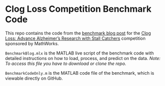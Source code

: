 # Clog Loss Competition Benchmark Code

This repo contains the code from the [benchmark blog post](http://drivendata.co/blog/stall-catchers-blood-vessels-benchmark/) for the [Clog Loss: Advance Alzheimer’s Research with Stall Catchers](https://www.drivendata.org/competitions/65/clog-loss-alzheimers-research/) competition sponsored by MathWorks.

`BenchmarkBlog.mlx` is the MATLAB live script of the benchmark code with detailed instructions on how to load, process, and predict on the data. *Note: To access this file you have to download or clone the repo.*

`BenchmarkCodeOnly.m` is the MATLAB code file of the benchmark, which is viewable directly on GitHub.
